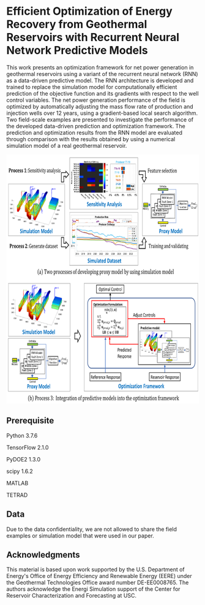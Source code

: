# Efficient Optimization of Energy Recovery from Geothermal Reservoirs with Recurrent Neural Network Predictive Models

This work presents an optimization framework for net power generation in geothermal reservoirs using a variant of the recurrent neural network (RNN) as a data-driven predictive model. The RNN architecture is developed and trained to replace the simulation model for computationally efficient prediction of the objective function and its gradients with respect to the well control variables. The net power generation performance of the field is optimized by automatically adjusting the mass flow rate of production and injection wells over 12 years, using a gradient-based local search algorithm. Two field-scale examples are presented to investigate the performance of the developed data-driven prediction and optimization framework. The prediction and optimization results from the RNN model are evaluated through comparison with the results obtained by using a numerical simulation model of a real geothermal reservoir.


<p align="center">
<img src="https://github.com/ZhenQin-USC/ProxyBasedOptimization/blob/main/Image/Workflow.png" width="750" height="650">
</p>



## Prerequisite
Python 3.7.6

TensorFlow 2.1.0

PyDOE2 1.3.0

scipy 1.6.2

MATLAB

TETRAD

## Data
Due to the data confidentiality, we are not allowed to share the field examples or simulation model that were used in our paper. 


## Acknowledgments
This material is based upon work supported by the U.S. Department of Energy's Office of Energy Efficiency and Renewable Energy (EERE) under the Geothermal Technologies Office award number DE-EE0008765. The authors acknowledge the Energi Simulation support of the Center for Reservoir Characterization and Forecasting at USC.

